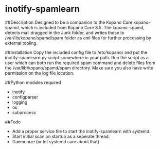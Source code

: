 # inotify-spamlearn

##Description
Designed to be a companion to the Kopano Core kopano-spamd, which is included from Kopano Core 8.5.
The kopano-spamd, detects mail dragged in the Junk folder, and writes these to /var/lib/kopano/spamd/spam folder as eml files for further processing by external tooling.

##Installation
Copy the included config file to /etc/kopano/ and put the inotify-spamlearn.py script somewhere in your path.
Run the script as a user which can both run the required spam command and delete files from the /var/lib/kopano/spamd/spam directory.
Make sure you also have write permission on the log file location.

##Python modules required
- inotify
- configparser
- logging
- os
- subprocess


##Todo
- Add a proper service file to start the inotify-spamlearn with systemd. 
- Start initial scan on startup as a seperate thread.
- Daemonize (or let systemd care about that)



 
